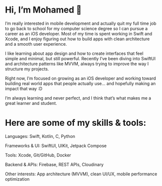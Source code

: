 # Hi, I’m Mohamed 👋

I’m really interested in mobile development and actually quit my full time job to go back to school for my computer science degree so I can pursue a career as an iOS developer. Most of my time is spent working in Swift and Xcode, and I enjoy figuring out how to build apps with clean architecture and a smooth user experience.

I like learning about app design and how to create interfaces that feel simple and minimal, but still powerful. Recently I’ve been diving into SwiftUI and architecture patterns like MVVM, always trying to improve the way I structure my projects.

Right now, I’m focused on growing as an iOS developer and working toward building real world apps that people actually use... and hopefully making an impact that way :D

I’m always learning and never perfect, and I think that’s what makes me a great learner and student.

# Here are some of my skills & tools:

Languages: Swift, Kotlin, C, Python

Frameworks & UI: SwiftUI, UIKit, Jetpack Compose

Tools: Xcode, Git/GitHub, Docker

Backend & APIs: Firebase, REST APIs, Cloudinary

Other interests: App architecture (MVVM), clean UI/UX, mobile performance optimization
<!---
mfeituri/mfeituri is a ✨ special ✨ repository because its `README.md` (this file) appears on your GitHub profile.
You can click the Preview link to take a look at your changes.
--->
